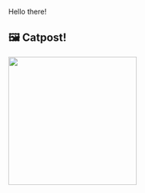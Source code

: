 Hello there!



## 🖼️ Catpost!

<sub>
    <img src="https://cdn2.thecatapi.com/images/_xKml4QIO.jpg" height="256">
</sub>

